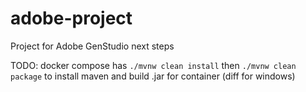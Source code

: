 # adobe-project
Project for Adobe GenStudio next steps

TODO: docker compose has `./mvnw clean install` then `./mvnw clean package` to install maven and build .jar for container (diff for windows)
